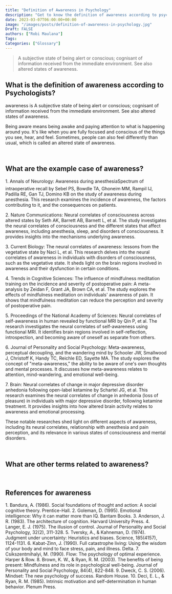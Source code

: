 ```yaml
---
title: "Definition of Awareness in Psychology"
description: "Get to know the definition of awareness according to psychologists."
date: 2023-03-07T06:00:00+00:00
image: "/images/posts/definition-of-awareness-in-psychology.jpg"
Draft: FALSE
authors: ["Robi Maulana"]
Tags: 
Categories: ["Glossary"]
---
```






> A subjective state of being alert or conscious; cognisant of information received from the immediate environment. See also altered states of awareness.

## What is the definition of awareness according to Psychologists?

awareness is A subjective state of being alert or conscious; cognisant of information received from the immediate environment. See also altered states of awareness.

Being aware means being awake and paying attention to what is happening around you. It's like when you are fully focused and conscious of the things you see, hear, and feel. Sometimes, people can also feel differently than usual, which is called an altered state of awareness.

 

## What are the example case of awareness?

1\. Annals of Neurology: Awareness during anesthesiaSpectrum of intraoperative recall by Sebel PS, Bowdle TA, Ghoneim MM, Rampil IJ, Padilla RE, Gan TJ, Domino KB on the study of awareness during anesthesia. This research examines the incidence of awareness, the factors contributing to it, and the consequences on patients.

2\. Nature Communications: Neural correlates of consciousness across altered states by Seth AK, Barrett AB, Barnett L, et al. The study investigates the neural correlates of consciousness and the different states that affect awareness, including anesthesia, sleep, and disorders of consciousness. It provides insights into the mechanisms underlying awareness.

3\. Current Biology: The neural correlates of awareness: lessons from the vegetative state by Naci L, et al. This research delves into the neural correlates of awareness in individuals with disorders of consciousness, such as the vegetative state. It sheds light on the brain regions involved in awareness and their dysfunction in certain conditions.

4\. Trends in Cognitive Sciences: The influence of mindfulness meditation training on the incidence and severity of postoperative pain: A meta-analysis by Zeidan F, Grant JA, Brown CA, et al. The study explores the effects of mindfulness meditation on individuals' awareness of pain. It shows that mindfulness meditation can reduce the perception and severity of postoperative pain.

5\. Proceedings of the National Academy of Sciences: Neural correlates of self-awareness in human revealed by functional MRI by Qin P, et al. The research investigates the neural correlates of self-awareness using functional MRI. It identifies brain regions involved in self-reflection, introspection, and becoming aware of oneself as separate from others.

6\. Journal of Personality and Social Psychology: Meta-awareness, perceptual decoupling, and the wandering mind by Schooler JW, Smallwood J, Christoff K, Handy TC, Reichle ED, Sayette MA. The study explores the concept of "meta-awareness," the ability to be aware of one's own thoughts and mental processes. It discusses how meta-awareness relates to attention, mind-wandering, and emotional well-being.

7\. Brain: Neural correlates of change in major depressive disorder anhedonia following open-label ketamine by Schartel JG, et al. This research examines the neural correlates of change in anhedonia (loss of pleasure) in individuals with major depressive disorder, following ketamine treatment. It provides insights into how altered brain activity relates to awareness and emotional processing.

These notable researches shed light on different aspects of awareness, including its neural correlates, relationship with anesthesia and pain perception, and its relevance in various states of consciousness and mental disorders.

 

## What are other terms related to awareness?

 

## References for awareness

1\. Bandura, A. (1986). Social foundations of thought and action: A social cognitive theory. Prentice-Hall. 2. Goleman, D. (1995). Emotional intelligence: Why it can matter more than IQ. Bantam Books. 3. Anderson, J. R. (1983). The architecture of cognition. Harvard University Press. 4. Langer, E. J. (1975). The illusion of control. Journal of Personality and Social Psychology, 32(2), 311-328. 5. Tversky, A., & Kahneman, D. (1974). Judgment under uncertainty: Heuristics and biases. Science, 185(4157), 1124-1131. 6. Kabat-Zinn, J. (1990). Full catastrophe living: Using the wisdom of your body and mind to face stress, pain, and illness. Delta. 7. Csikszentmihalyi, M. (1990). Flow: The psychology of optimal experience. Harper & Row. 8. Brown, K. W., & Ryan, R. M. (2003). The benefits of being present: Mindfulness and its role in psychological well-being. Journal of Personality and Social Psychology, 84(4), 822-848. 9. Dweck, C. S. (2006). Mindset: The new psychology of success. Random House. 10. Deci, E. L., & Ryan, R. M. (1985). Intrinsic motivation and self-determination in human behavior. Plenum Press.
